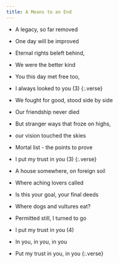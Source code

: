 ```yaml
---
title: A Means to an End
---
```


- A legacy, so far removed
- One day will be improved
- Eternal rights beleft behind,
- We were the better kind
- You this day met free too,
- I always looked to you (3)
{:.verse}

- We fought for good, stood side by side
- Our friendship never died
- But stranger ways that froze on highs,
- our vision touched the skies
- Mortal list - the points to prove
- I put my trust in you (3)
{:.verse}

- A house somewhere, on foreign soil
- Where aching lovers called
- Is this your goal, your final deeds
- Where dogs and vultures eat?
- Permitted still, I turned to go
- I put my trust in you (4)
- In you, in you, in you
- Put my trust in you, in you
{:.verse}

